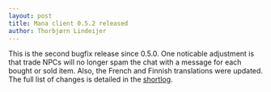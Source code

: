 ```yaml
---
layout: post
title: Mana client 0.5.2 released
author: Thorbjørn Lindeijer
---
```


This is the second bugfix release since 0.5.0. One noticable adjustment
is that trade NPCs will no longer spam the chat with a message for each
bought or sold item. Also, the French and Finnish translations were
updated. The full list of changes is detailed in the <a
href="http://manasource.org/files/mana-0.5.2-shortlog.txt">shortlog</a>.
